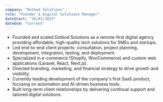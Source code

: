 ```yaml
---
company: "Dotkod Solutions"
role: "Founder & Digital Solutions Manager"
dateStart: "10/01/2023"
dateEnd: "Current"
---
```


- Founded and scaled Dotkod Solutions as a remote-first digital agency providing affordable, high-quality tech solutions for SMEs and startups.
- Led end-to-end client projects: consultation, project planning, development, integration, testing, and deployment.
- Specialized in e-commerce (Shopify, WooCommerce) and custom web applications (Laravel, React, Next.js).
- Directed branding, marketing, and financial strategy to drive growth and visibility.
- Currently leading development of the company's first SaaS product, focusing on automation and AI-driven business tools.
- Built long-term client relationships by delivering continual support and tailored digital solutions.